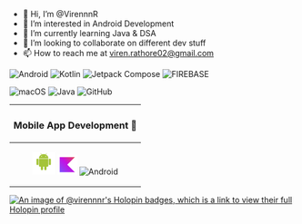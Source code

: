 - 👋 Hi, I’m @VirennnR
- 👀 I’m interested in Android Development
- 🌱 I’m currently learning Java & DSA
- 💞️ I’m looking to collaborate on different dev stuff
- 📫 How to reach me at viren.rathore02@gmail.com

![Android](https://img.shields.io/badge/Android-3DDC84.svg?style=for-the-badge&logo=Android&logoColor=white)
![Kotlin](https://img.shields.io/badge/kotlin-%237F52FF.svg?style=for-the-badge&logo=kotlin&logoColor=white)
![Jetpack Compose](https://img.shields.io/badge/Jetpack%20Compose-4285F4.svg?style=for-the-badge&logo=Jetpack-Compose&logoColor=white)
![FIREBASE](https://img.shields.io/badge/Firebase-FFCA28.svg?style=for-the-badge&logo=Firebase&logoColor=black)

![macOS](https://img.shields.io/badge/mac%20os-000000?style=for-the-badge&logo=macos&logoColor=F0F0F0)
![Java](https://img.shields.io/badge/java-%23ED8B00.svg?style=for-the-badge&logo=java&logoColor=white)
![GitHub](https://img.shields.io/badge/github-%23121011.svg?style=for-the-badge&logo=github&logoColor=white)

|<h3 align="center">Mobile App Development 📱</h3>|
|:----------------------------------------:|
| <p align="center"><img src="https://raw.githubusercontent.com/devicons/devicon/master/icons/android/android-original-wordmark.svg" alt="Android" width="40" height="40"/>   <img src="https://github.com/devicons/devicon/blob/master/icons/kotlin/kotlin-original.svg" alt="Android" width="35" height="35"/>    <img src="https://www.vectorlogo.zone/logos/firebase/firebase-icon.svg" alt="Android" width="40" height="40"/></p> | <p align="center"></p> |

[![An image of @virennnr's Holopin badges, which is a link to view their full Holopin profile](https://holopin.me/virennnr)](https://holopin.io/@virennnr)

<!---
VSRathore02/VSRathore02 is a ✨ special ✨ repository because its `README.md` (this file) appears on your GitHub profile.
You can click the Preview link to take a look at your changes.
--->
